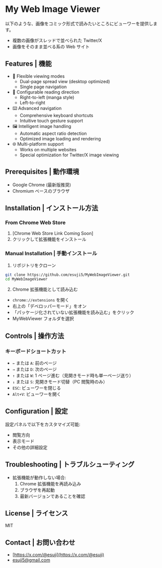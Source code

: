 # My Web Image Viewer

以下のような、画像をコミック形式で読みたいところにビューワーを提供します。

- 複数の画像がスレッドで並べられた Twitter/X
- 画像をそのまま並べる系の Web サイト

## Features | 機能

- 📖 Flexible viewing modes
  - Dual-page spread view (desktop optimized)
  - Single page navigation
- 🔄 Configurable reading direction
  - Right-to-left (manga style)
  - Left-to-right
- ⌨️ Advanced navigation
  - Comprehensive keyboard shortcuts
  - Intuitive touch gesture support
- 🖼️ Intelligent image handling
  - Automatic aspect ratio detection
  - Optimized image loading and rendering
- 🌐 Multi-platform support
  - Works on multiple websites
  - Special optimization for Twitter/X image viewing

## Prerequisites | 動作環境

- Google Chrome (最新版推奨)
- Chromium ベースのブラウザ

## Installation | インストール方法

### From Chrome Web Store

1. [Chrome Web Store Link Coming Soon]
2. クリックして拡張機能をインストール

### Manual Installation | 手動インストール

1. リポジトリをクローン

```bash
git clone https://github.com/esuji5/MyWebImageViewer.git
cd MyWebImageViewer
```

2. Chrome 拡張機能として読み込む

- `chrome://extensions` を開く
- 右上の「デベロッパーモード」をオン
- 「パッケージ化されていない拡張機能を読み込む」をクリック
- MyWebViewer フォルダを選択

## Controls | 操作方法

### キーボードショートカット

- `←` または `A`: 前のページ
- `→` または `D`: 次のページ
- `↑` または `W`: 1 ページ進む（見開きモード時も単一ページ送り）
- `↓` または `S`: 見開きモード切替（PC 閲覧時のみ）
- `ESC`: ビューワーを閉じる
- `Alt+V`: ビューワーを開く

## Configuration | 設定

設定パネルで以下をカスタマイズ可能:

- 閲覧方向
- 表示モード
- その他の詳細設定

## Troubleshooting | トラブルシューティング

- 拡張機能が動作しない場合:
  1. Chrome 拡張機能を再読み込み
  2. ブラウザを再起動
  3. 最新バージョンであることを確認

## License | ライセンス

MIT

## Contact | お問い合わせ

- [https://x.com/@esuji](https://x.com/@esuji)
- esuji5@gmail.com
